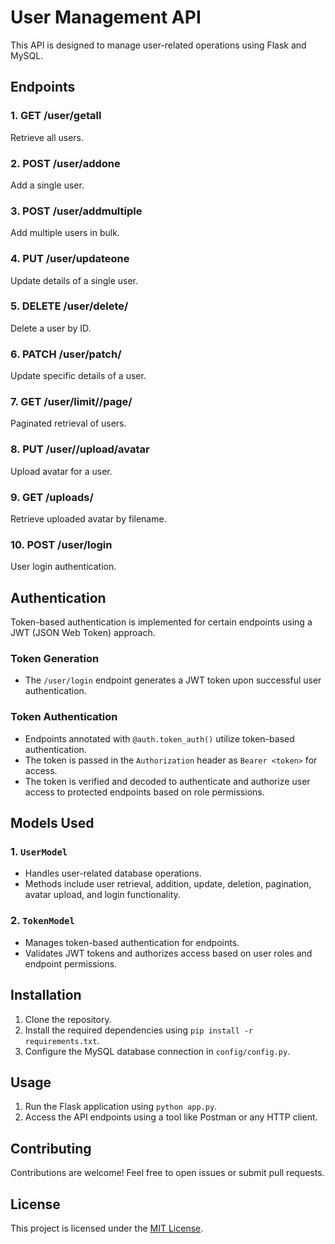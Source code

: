# User Management API

This API is designed to manage user-related operations using Flask and MySQL.

## Endpoints

### 1. GET /user/getall
Retrieve all users.

### 2. POST /user/addone
Add a single user.

### 3. POST /user/addmultiple
Add multiple users in bulk.

### 4. PUT /user/updateone
Update details of a single user.

### 5. DELETE /user/delete/<id>
Delete a user by ID.

### 6. PATCH /user/patch/<id>
Update specific details of a user.

### 7. GET /user/limit/<limit>/page/<page>
Paginated retrieval of users.

### 8. PUT /user/<uid>/upload/avatar
Upload avatar for a user.

### 9. GET /uploads/<filename>
Retrieve uploaded avatar by filename.

### 10. POST /user/login
User login authentication.

## Authentication

Token-based authentication is implemented for certain endpoints using a JWT (JSON Web Token) approach.

### Token Generation
- The `/user/login` endpoint generates a JWT token upon successful user authentication.

### Token Authentication
- Endpoints annotated with `@auth.token_auth()` utilize token-based authentication.
- The token is passed in the `Authorization` header as `Bearer <token>` for access.
- The token is verified and decoded to authenticate and authorize user access to protected endpoints based on role permissions.

## Models Used

### 1. `UserModel`
- Handles user-related database operations.
- Methods include user retrieval, addition, update, deletion, pagination, avatar upload, and login functionality.

### 2. `TokenModel`
- Manages token-based authentication for endpoints.
- Validates JWT tokens and authorizes access based on user roles and endpoint permissions.

## Installation

1. Clone the repository.
2. Install the required dependencies using `pip install -r requirements.txt`.
3. Configure the MySQL database connection in `config/config.py`.

## Usage

1. Run the Flask application using `python app.py`.
2. Access the API endpoints using a tool like Postman or any HTTP client.

## Contributing

Contributions are welcome! Feel free to open issues or submit pull requests.

## License

This project is licensed under the [MIT License](LICENSE).
